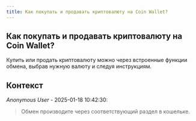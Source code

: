 ```yaml
---
title: Как покупать и продавать криптовалюту на Coin Wallet?
---
```


## Как покупать и продавать криптовалюту на Coin Wallet?

Купить или продать криптовалюту можно через встроенные функции обмена, выбрав нужную валюту и следуя инструкциям.

## Контекст

_Anonymous User_ - 2025-01-18 10:42:30:

> Обмен производите через соответствующий раздел в кошельке.
